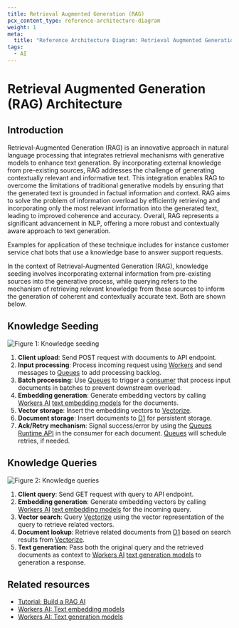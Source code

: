 ```yaml
---
title: Retrieval Augmented Generation (RAG)
pcx_content_type: reference-architecture-diagram
weight: 1
meta:
  title: "Reference Architecture Diagram: Retrieval Augmented Generation (RAG)"
tags:
  - AI
---
```


# Retrieval Augmented Generation (RAG) Architecture

## Introduction

Retrieval-Augmented Generation (RAG) is an innovative approach in natural language processing that integrates retrieval mechanisms with generative models to enhance text generation. By incorporating external knowledge from pre-existing sources, RAG addresses the challenge of generating contextually relevant and informative text. This integration enables RAG to overcome the limitations of traditional generative models by ensuring that the generated text is grounded in factual information and context. RAG aims to solve the problem of information overload by efficiently retrieving and incorporating only the most relevant information into the generated text, leading to improved coherence and accuracy. Overall, RAG represents a significant advancement in NLP, offering a more robust and contextually aware approach to text generation.

Examples for application of these technique includes for instance customer service chat bots that use a knowledge base to answer support requests.

In the context of Retrieval-Augmented Generation (RAG), knowledge seeding involves incorporating external information from pre-existing sources into the generative process, while querying refers to the mechanism of retrieving relevant knowledge from these sources to inform the generation of coherent and contextually accurate text. Both are shown below.

## Knowledge Seeding

![Figure 1: Knowledge seeding](/images/reference-architecture/rag-ref-architecture-diagrams/rag-architecture-seeding.svg "Figure 1: Knowledge seeding")

1. **Client upload**: Send POST request with documents to API endpoint.
2. **Input processing**: Process incoming request using [Workers](/workers/) and send messages to [Queues](/queues/) to add processing backlog.
3. **Batch processing**: Use [Queues](/queues/) to trigger a [consumer](/queues/reference/how-queues-works/#consumers) that process input documents in batches to prevent downstream overload.
4. **Embedding generation**: Generate embedding vectors by calling [Workers AI](/workers-ai/) [text embedding models](/workers-ai/models/#text-embeddings) for the documents.
5. **Vector storage**: Insert the embedding vectors to [Vectorize](/vectorize/).
6. **Document storage**: Insert documents to [D1](/d1/) for persistent storage.
7. **Ack/Retry mechanism**: Signal success/error by using the [Queues Runtime API](/queues/configuration/javascript-apis/#message) in the consumer for each document. [Queues](/queues/) will schedule retries, if needed.

## Knowledge Queries

![Figure 2: Knowledge queries](/images/reference-architecture/rag-ref-architecture-diagrams/rag-architecture-query.svg "Figure 2: Knowledge queries")

1. **Client query**: Send GET request with query to API endpoint.
2. **Embedding generation**: Generate embedding vectors by calling [Workers AI](/workers-ai/) [text embedding models](/workers-ai/models/#text-embeddings) for the incoming query.
3. **Vector search**: Query [Vectorize](/vectorize/) using the vector representation of the query to retrieve related vectors.
4. **Document lookup**: Retrieve related documents from [D1](/d1/) based on search results from [Vectorize](/vectorize/).
5. **Text generation**: Pass both the original query and the retrieved documents as context to [Workers AI](/workers-ai/) [text generation models](/workers-ai/models/#text-generation) to generation a response.

## Related resources

- [Tutorial: Build a RAG AI](/workers-ai/tutorials/build-a-retrieval-augmented-generation-ai/)
- [Workers AI: Text embedding models](/workers-ai/models/#text-embeddings)
- [Workers AI: Text generation models](/workers-ai/models/#text-generation)
